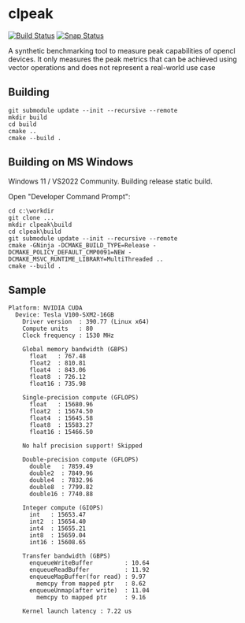 # clpeak

[![Build Status](https://app.travis-ci.com/krrishnarraj/clpeak.svg?branch=master)](https://app.travis-ci.com/github/krrishnarraj/clpeak)
[![Snap Status](https://snapcraft.io/clpeak/badge.svg)](https://snapcraft.io/clpeak)

A synthetic benchmarking tool to measure peak capabilities of opencl devices. It only measures the peak metrics that can be achieved using vector operations and does not represent a real-world use case

## Building

```console
git submodule update --init --recursive --remote
mkdir build
cd build
cmake ..
cmake --build .
```

## Building on MS Windows

Windows 11 / VS2022 Community. Building release static build.

Open "Developer Command Prompt":
```
cd c:\workdir
git clone ...
mkdir clpeak\build
cd clpeak\build
git submodule update --init --recursive --remote
cmake -GNinja -DCMAKE_BUILD_TYPE=Release -DCMAKE_POLICY_DEFAULT_CMP0091=NEW -DCMAKE_MSVC_RUNTIME_LIBRARY=MultiThreaded ..
cmake --build .
```

## Sample

```text
Platform: NVIDIA CUDA
  Device: Tesla V100-SXM2-16GB
    Driver version  : 390.77 (Linux x64)
    Compute units   : 80
    Clock frequency : 1530 MHz

    Global memory bandwidth (GBPS)
      float   : 767.48
      float2  : 810.81
      float4  : 843.06
      float8  : 726.12
      float16 : 735.98

    Single-precision compute (GFLOPS)
      float   : 15680.96
      float2  : 15674.50
      float4  : 15645.58
      float8  : 15583.27
      float16 : 15466.50

    No half precision support! Skipped

    Double-precision compute (GFLOPS)
      double   : 7859.49
      double2  : 7849.96
      double4  : 7832.96
      double8  : 7799.82
      double16 : 7740.88

    Integer compute (GIOPS)
      int   : 15653.47
      int2  : 15654.40
      int4  : 15655.21
      int8  : 15659.04
      int16 : 15608.65

    Transfer bandwidth (GBPS)
      enqueueWriteBuffer         : 10.64
      enqueueReadBuffer          : 11.92
      enqueueMapBuffer(for read) : 9.97
        memcpy from mapped ptr   : 8.62
      enqueueUnmap(after write)  : 11.04
        memcpy to mapped ptr     : 9.16

    Kernel launch latency : 7.22 us
```
